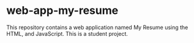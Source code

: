 # web-app-my-resume
This repository contains a web application named My Resume using the HTML, and JavaScript. This is a student project.
